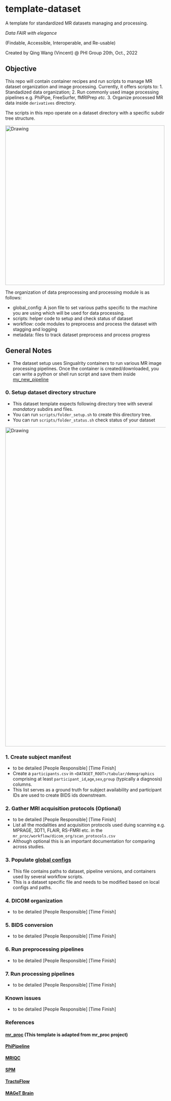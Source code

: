 # template-dataset

A template for standardized MR datasets managing and processing.

*Data FAIR with elegance*

(Findable, Accessible, Interoperable, and Re-usable)

Created by Qing Wang (Vincent) @ PHI Group 
20th, Oct., 2022

## Objective
This repo will contain container recipes and run scripts to manage MR dataset organization and image processing. Currently, it offers scripts to: 
    1. Standadized data organization;
    2. Run commonly used image processing pipelines e.g. PhiPipe, FreeSurfer, fMRIPrep *etc.*
    3. Organize processed MR data inside `derivatives` directory. 

The scripts in this repo operate on a dataset directory with a specific subdir tree structure.

<img src="imgs/mr_proc_data_proc_org.jpg" alt="Drawing" align="middle" width="500px"/>

The organization of data preprocessing and processing module is as follows:
   - global_config: A json file to set various paths specific to the machine you are using which will be used for data processing. 
   - scripts: helper code to setup and check status of dataset
   - workflow: code modules to preprocess and process the dataset with stagging and logging
   - metadata: files to track dataset preprocess and process progress

## General Notes

   - The dataset setup uses Singualrity containers to run various MR image processing pipelines. Once the container is created/downloaded, you can write a python or shell run script and save them inside [my_new_pipeline](/workflow/proc_pipe/)


### 0. Setup dataset directory structure
   - This dataset template expects following directory tree with several *mandatory* subdirs and files. 
   - You can run `scripts/folder_setup.sh` to create this directory tree. 
   - You can run `scripts/folder_status.sh` check status of your dataset

<img src="imgs/mr_proc_data_dir_org.jpg" alt="Drawing" align="middle" width="1000px"/>

### 1. Create subject manifest 
   - to be detailed [People Responsible] [Time Finish]
   - Create a `participants.csv` in `<DATASET_ROOT>/tabular/demographics` comprising at least `participant_id`,`age`,`sex`,`group` (typically a diagnosis) columns.  
   - This list serves as a ground truth for subject availability and participant IDs are used to create BIDS ids downstream.
       
### 2. Gather MRI acquisition protocols (Optional)

   - to be detailed [People Responsible] [Time Finish]
   - List all the modalities and acquisition protocols used duing scanning e.g. MPRAGE, 3DT1, FLAIR, RS-FMRI etc. in the `mr_proc/workflow/dicom_org/scan_protocols.csv`
   - Although optional this is an important documentation for comparing across studies. 
   
### 3. Populate [global configs](./workflow/global_configs.json)
   - This file contains paths to dataset, pipeline versions, and containers used by several workflow scripts.
   - This is a dataset specific file and needs to be modified based on local configs and paths.

### 4. DICOM organization
   - to be detailed [People Responsible] [Time Finish]
   
### 5. BIDS conversion 
   - to be detailed [People Responsible] [Time Finish]
      
### 6. Run preprocessing pipelines
   - to be detailed [People Responsible] [Time Finish]

### 7. Run processing pipelines
   - to be detailed [People Responsible] [Time Finish]

### Known issues
   - to be detailed [People Responsible] [Time Finish]

### References

#### [mr_proc](https://github.com/neurodatascience/mr_proc) (This template is adapted from mr_proc project)

#### [PhiPipeline](https://github.com/PHI-group/PhiPipe-release)

#### [MRIQC](https://mriqc.readthedocs.io/en/stable/)

#### [SPM](https://www.fil.ion.ucl.ac.uk/spm/)

#### [TractoFlow](https://github.com/scilus/tractoflow)

#### [MAGeT Brain](https://github.com/CoBrALab/MAGeTbrain)

